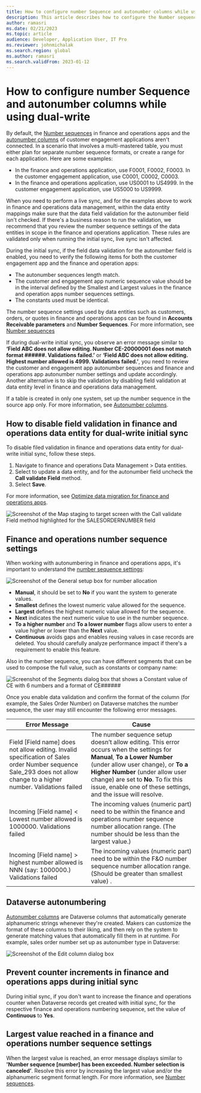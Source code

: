 ```yaml
---
title: How to configure number Sequence and autonumber columns while using dual-write
description: This article describes how to configure the Number sequences in F&O and Autonumber columns in Microsoft Dataverse for business identifiers involved in dual-write. 
author: ramasri
ms.date: 02/21/2023
ms.topic: article
audience: Developer, Application User, IT Pro
ms.reviewer: johnmichalak
ms.search.region: global
ms.author: ramasri
ms.search.validFrom: 2023-01-12
---
```


# How to configure number Sequence and autonumber columns while using dual-write

By default, the [Number sequences](../../../fin-ops/organization-administration/number-sequence-overview.md) in finance and operations apps and the [autonumber columns](/powerapps/maker/data-platform/autonumber-fields) of customer engagement applications aren't connected. In a scenario that involves a multi-mastered table, you must either plan for separate number sequence formats, or create a range for each application. Here are some examples:

- In the finance and operations application, use F0001, F0002, F0003. In the customer engagement application, use C0001, C0002, C0003. 
- In the finance and operations application, use US0001 to US4999. In the customer engagement application, use US5000 to US9999. 

When you need to perform a live sync, and for the examples above to work in finance and operations data management, within the data entity mappings make sure that the data field validation for the autonumber field isn't checked.  If there's a business reason to run the validation, we recommend that you review the number sequence settings of the data entities in scope in the finance and operations application. These rules are validated only when running the initial sync, live sync isn't affected. 

During the initial sync, if the field data validation for the autonumber field is enabled, you need to verify the following items for both the customer engagement app and the finance and operation apps:

- The autonumber sequences length match.
- The customer and engagement app numeric sequence value should be in the interval defined by the Smallest and Largest values in the finance and operation apps number sequences settings.
- The constants used must be identical.

The number sequence settings used by data entities such as customers, orders, or quotes in finance and operations apps can be found in **Accounts Receivable parameters** and **Number Sequences**. For more information, see [Number sequences](../../../fin-ops/organization-administration/number-sequence-overview.md)

If during dual-write initial sync, you observe an error message similar to **‘Field ABC does not allow editing. Number CE-20000001 does not match format ######. Validations failed.’** or **‘Field ABC does not allow editing. Highest number allowed is 4999. Validations failed.’**, you need to review the customer and engagement app autonumber sequences and finance and operations app autonumber number settings and update accordingly. Another alternative is to skip the validation by disabling field validation at data entity level in finance and operations data management.

If a table is created in only one system, set up the number sequence in the source app only. For more information, see [Autonumber columns](/powerapps/maker/data-platform/autonumber-fields).


## How to disable field validation in finance and operations data entity for dual-write initial sync

To disable filed validation in finance and operations data entity for dual-write initial sync, follow these steps.

1. Navigate to finance and operations Data Management > Data entities.
1. Select to update a data entity, and for the autonumber field uncheck the **Call validate Field** method.
1. Select **Save**. 

For more information, see [Optimize data migration for finance and operations apps](../../sysadmin/optimize-data-migration.md).

![Screenshot of the Map staging to target screen with the Call validate Field method highlighted for the SALESORDERNUMBER field](media/numseq-1.png)


## Finance and operations number sequence settings

When working with autonumbering in finance and operations apps, it's important to understand the [number sequence settings](../../../fin-ops/organization-administration/number-sequence-overview.md): 

![Screenshot of the General setup box for number allocation](media/numseq-2.png)

- **Manual**, it should be set to **No** if you want the system to generate values. 
- **Smallest** defines the lowest numeric value allowed for the sequence.
- **Largest** defines the highest numeric value allowed for the sequence.
- **Next** indicates the next numeric value to use in the number sequence.
- **To a higher number** and **To a lower number** flags allow users to enter a value higher or lower than the **Next** value. 
- **Continuous** avoids gaps and enables reusing values in case records are deleted. You should carefully analyze performance impact if there's a requirement to enable this feature.

Also in the number sequence, you can have different segments that can be used to compose the full value, such as constants or company name:

![Screenshot of the Segments dialog box that shows a Constant value of CE with 6 numbers and a format of CE######](media/numseq-3.png)

Once you enable data validation and confirm the format of the column (for example, the Sales Order Number) on Dataverse matches the number sequence, the user may still encounter the following error messages. 

|Error Message|Cause|
|-----|----|
|Field [Field name] does not allow editing. Invalid specification of Sales order Number sequence Sale_293 does not allow change to a higher number. Validations failed | The number sequence setup doesn’t allow editing. This error occurs when the settings for **Manual**, **To a Lower Number** (under allow user change), or **To a Higher Number** (under allow user change) are set to **No**. To fix this issue, enable one of these settings, and the issue will resolve. |
|Incoming [Field name] < Lowest number allowed is 1000000. Validations failed | The incoming values (numeric part) need to be within the finance and operations number sequence number allocation range. (The number should be less than the largest value.) |
|Incoming [Field name] > highest number allowed is NNN (say: 1000000.) Validations failed | The incoming values (numeric part) need to be within the F&O number sequence number allocation range. (Should be greater than smallest value) . |


## Dataverse autonumbering 
[Autonumber columns](/power-apps/maker/data-platform/autonumber-fields) are Dataverse columns that automatically generate alphanumeric strings whenever they're created. Makers can customize the format of these columns to their liking, and then rely on the system to generate matching values that automatically fill them in at runtime. For example, sales order number set up as autonumber type in Dataverse:

![Screenshot of the Edit column dialog box](media/numseq-4.png)

## Prevent counter increments in finance and operations apps during initial sync 

During initial sync, if you don't want to increase the finance and operations counter when Dataverse records get created with initial sync, for the respective finance and operations numbering sequence, set the value of **Continuous** to **Yes**. 

## Largest value reached in a finance and operations number sequence settings

When the largest value is reached, an error message displays similar to **'Number sequence [number] has been exceeded. Number selection is canceled’**. Resolve this error by increasing the largest value and/or the alphanumeric segment format length. For more information, see [Number sequences](../../../fin-ops/organization-administration/number-sequence-overview.md).
 




